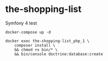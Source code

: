 # the-shopping-list
Symfony 4 test

`docker-compose up -d`

```
docker exec the-shopping-list_php_1 \
    composer install \
    && chmod +x bin/* \
    && bin/console doctrine:database:create
```